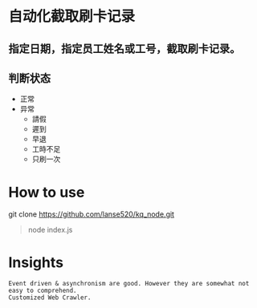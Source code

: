 # 自动化截取刷卡记录
## 指定日期，指定员工姓名或工号，截取刷卡记录。
## 判断状态
   * 正常
   * 异常
     * 請假
     * 遲到
     * 早退
     * 工時不足
     * 只刷一次


# How to use
git clone https://github.com/lanse520/kq_node.git
> node index.js

# Insights
    Event driven & asynchronism are good. However they are somewhat not easy to comprehend.
    Customized Web Crawler.
